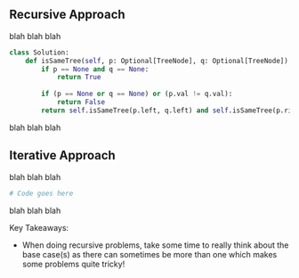 ## Recursive Approach
blah blah blah
``` python
class Solution:
    def isSameTree(self, p: Optional[TreeNode], q: Optional[TreeNode]) -> bool:
        if p == None and q == None:
            return True
  
        if (p == None or q == None) or (p.val != q.val):
            return False
        return self.isSameTree(p.left, q.left) and self.isSameTree(p.right, q.right)
```
blah blah blah
## Iterative Approach
blah blah blah
``` python
# Code goes here
```
blah blah blah

Key Takeaways:
- When doing recursive problems, take some time to really think about the base case(s) as there can sometimes be more than one which makes some problems quite tricky!